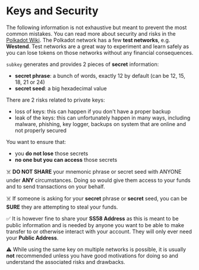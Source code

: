 # Keys and Security

The following information is not exhaustive but meant to prevent the most common mistakes.
You can read more about security and risks in the [Polkadot Wiki](https://wiki.polkadot.network/docs/learn-account-generation).
The Polkadot network has a few **test networks**, e.g. **Westend**. Test networks are a great way to experiment and learn safely as you can lose tokens on those networks without any financial consequences.

`subkey` generates and provides 2 pieces of **secret** information:

- **secret phrase**: a bunch of words, exactly 12 by default (can be 12, 15, 18, 21 or 24)
- **secret seed**: a big hexadecimal value

There are 2 risks related to private keys:

- loss of keys: this can happen if you don't have a proper backup
- leak of the keys: this can unfortunately happen in many ways, including malware, phishing, key logger, backups on system that are online and not properly secured

You want to ensure that:

- you **do not lose** those secrets
- **no one but you can access** those secrets

☠️ **DO NOT SHARE** your mnemonic phrase or secret seed with ANYONE under **ANY** circumstances. Doing so would give them access to your funds and to send transactions on your behalf.

☠️ If someone is asking for your **secret** phrase or **secret** seed, you can be **SURE** they are attempting to steal your funds.

✅ It is however fine to share your **SS58 Address** as this is meant to be public information and is needed by anyone you want to be able to make transfer to or otherwise interact with your account. They will only ever need your **Public Address**.

⚠️ While using the same key on multiple networks is possible, it is usually **not** recommended unless you have good motivations for doing so and understand the associated risks and drawbacks.
